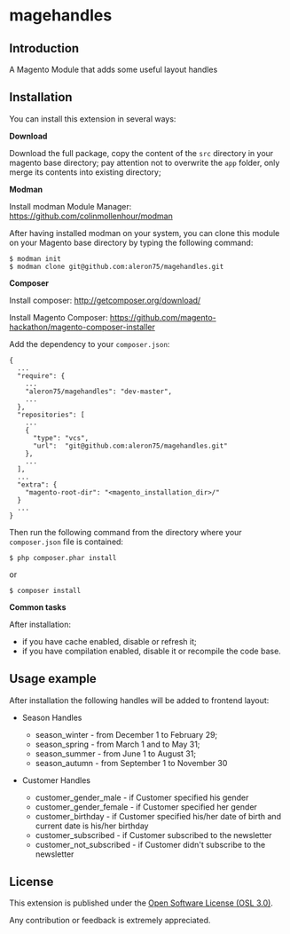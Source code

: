 # magehandles

Introduction
------------

A Magento Module that adds some useful layout handles

Installation
------------

You can install this extension in several ways:

**Download**

Download the full package, copy the content of the `src` directory
in your magento base directory; pay attention not to overwrite
the `app` folder, only merge its contents into existing directory;

**Modman**

Install modman Module Manager: https://github.com/colinmollenhour/modman

After having installed modman on your system, you can clone this module on your
Magento base directory by typing the following command:

    $ modman init
    $ modman clone git@github.com:aleron75/magehandles.git

**Composer**

Install composer: http://getcomposer.org/download/

Install Magento Composer: https://github.com/magento-hackathon/magento-composer-installer

Add the dependency to your `composer.json`:

    {
      ...
      "require": {
        ...
        "aleron75/magehandles": "dev-master",
        ...
      },
      "repositories": [
        ...
        {
          "type": "vcs",
          "url":  "git@github.com:aleron75/magehandles.git"
        },
        ...
      ],
      ...
      "extra": {
        "magento-root-dir": "<magento_installation_dir>/"
      }
      ...
    }

Then run the following command from the directory where your `composer.json`
file is contained:

    $ php composer.phar install

or

    $ composer install

**Common tasks**

After installation:

* if you have cache enabled, disable or refresh it;
* if you have compilation enabled, disable it or recompile the code base.

Usage example
-------------

After installation the following handles will be added to frontend layout:

* Season Handles
    * season_winter - from December 1 to February 29;
    * season_spring - from March 1 and to May 31;
    * season_summer - from June 1 to August 31;
    * season_autumn - from September 1 to November 30

* Customer Handles
    * customer_gender_male - if Customer specified his gender
    * customer_gender_female - if Customer specified her gender
    * customer_birthday - if Customer specified his/her date of birth and current date is his/her birthday
    * customer_subscribed - if Customer subscribed to the newsletter
    * customer_not_subscribed - if Customer didn't subscribe to the newsletter

License
-------
This extension is published under the [Open Software License (OSL 3.0)](http://opensource.org/licenses/OSL-3.0).

Any contribution or feedback is extremely appreciated.
